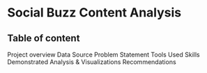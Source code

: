 # Social Buzz Content Analysis
## Table of content
Project overview
Data Source
Problem Statement
Tools Used
Skills Demonstrated
Analysis & Visualizations
Recommendations
